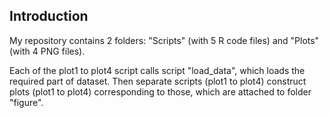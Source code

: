 ## Introduction

My repository contains 2 folders: "Scripts" (with 5 R code files) and "Plots" (with 4 PNG files).

Each of the plot1 to plot4 script calls script "load_data", which loads the required part of dataset.
Then separate scripts (plot1 to plot4) construct plots (plot1 to plot4) corresponding to those, which are attached to folder "figure". 


